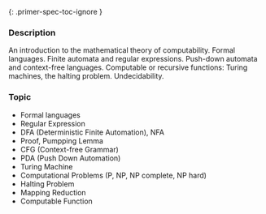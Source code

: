 {: .primer-spec-toc-ignore }

### Description

An introduction to the mathematical theory of computability. Formal languages. Finite automata and regular expressions. Push-down automata and context-free languages. Computable or recursive functions: Turing machines, the halting problem. Undecidability. 

### Topic
- Formal languages
- Regular Expression
- DFA (Deterministic Finite Automation), NFA
- Proof, Pumpping Lemma
- CFG (Context-free Grammar)
- PDA (Push Down Automation)
- Turing Machine
- Computational Problems (P, NP, NP complete, NP hard)
- Halting Problem
- Mapping Reduction
- Computable Function